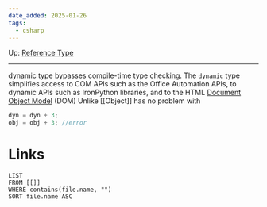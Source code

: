 ```yaml
---
date_added: 2025-01-26
tags:
  - csharp
---
```

Up: [Reference Type](Reference%20Type.md)
___
 dynamic type bypasses compile-time type checking. The `dynamic` type simplifies access to COM APIs such as the Office Automation APIs, to dynamic APIs such as IronPython libraries, and to the HTML [Document Object Model](Document%20Object%20Model.md) (DOM)
 Unlike [[Object]] has no problem with 
 ```cs
dyn = dyn + 3;
obj = obj + 3; //error
```

# Links
```dataview
LIST
FROM [[]]
WHERE contains(file.name, "")
SORT file.name ASC
```
